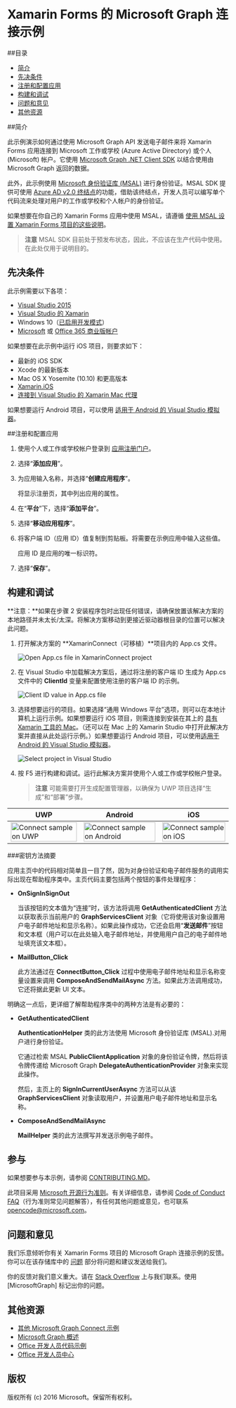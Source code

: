 # <a name="microsoft-graph-connect-sample-for-xamarin-forms"></a>Xamarin Forms 的 Microsoft Graph 连接示例

##<a name="table-of-contents"></a>目录

* [简介](#introduction)
* [先决条件](#prerequisites)
* [注册和配置应用](#register)
* [构建和调试](#build)
* [问题和意见](#questions)
* [其他资源](#additional-resources)

<a name="introduction"></a>
##<a name="introduction"></a>简介

此示例演示如何通过使用 Microsoft Graph API 发送电子邮件来将 Xamarin Forms 应用连接到 Microsoft 工作或学校 (Azure Active Directory) 或个人 (Microsoft) 帐户。它使用 [Microsoft Graph .NET Client SDK](https://github.com/microsoftgraph/msgraph-sdk-dotnet) 以结合使用由 Microsoft Graph 返回的数据。

此外，此示例使用 [Microsoft 身份验证库 (MSAL)](https://www.nuget.org/packages/Microsoft.Identity.Client/) 进行身份验证。MSAL SDK 提供可使用 [Azure AD v2.0 终结点](https://msdn.microsoft.com/office/office365/howto/authenticate-Office-365-APIs-using-v2)的功能，借助该终结点，开发人员可以编写单个代码流来处理对用户的工作或学校和个人帐户的身份验证。

如果想要在你自己的 Xamarin Forms 应用中使用 MSAL，请遵循 [使用 MSAL 设置 Xamarin Forms 项目的这些说明](https://github.com/microsoftgraph/xamarin-csharp-connect-sample/wiki/Set-up-a-Xamarin-Forms-project-to-use-the-MSAL-.NET-SDK)。

 > **注意** MSAL SDK 目前处于预发布状态，因此，不应该在生产代码中使用。在此处仅用于说明目的。


<a name="prerequisites"></a>
## <a name="prerequisites"></a>先决条件 ##

此示例需要以下各项：  

  * [Visual Studio 2015](https://www.visualstudio.com/downloads) 
  * [Visual Studio 的 Xamarin](https://www.xamarin.com/visual-studio)
  * Windows 10（[已启用开发模式](https://msdn.microsoft.com/library/windows/apps/xaml/dn706236.aspx)）
  * [Microsoft](https://www.outlook.com) 或 [Office 365 商业版帐户](https://msdn.microsoft.com/office/office365/howto/setup-development-environment#bk_Office365Account)

如果想要在此示例中运行 iOS 项目，则要求如下：

  * 最新的 iOS SDK
  * Xcode 的最新版本
  * Mac OS X Yosemite (10.10) 和更高版本 
  * [Xamarin.iOS](https://developer.xamarin.com/guides/ios/getting_started/installation/mac/)
  * [连接到 Visual Studio 的 Xamarin Mac 代理](https://developer.xamarin.com/guides/ios/getting_started/installation/windows/connecting-to-mac/)

如果想要运行 Android 项目，可以使用 [适用于 Android 的 Visual Studio 模拟器](https://www.visualstudio.com/features/msft-android-emulator-vs.aspx)。

<a name="register"></a>
##<a name="register-and-configure-the-app"></a>注册和配置应用

1. 使用个人或工作或学校帐户登录到 [应用注册门户](https://apps.dev.microsoft.com/)。
2. 选择“**添加应用**”。
3. 为应用输入名称，并选择“**创建应用程序**”。
    
    将显示注册页，其中列出应用的属性。
 
4. 在“**平台**”下，选择“**添加平台**”。
5. 选择“**移动应用程序**”。
6. 将客户端 ID（应用 ID）值复制到剪贴板。将需要在示例应用中输入这些值。

    应用 ID 是应用的唯一标识符。

7. 选择“**保存**”。

<a name="build"></a>
## <a name="build-and-debug"></a>构建和调试 ##

**注意：**如果在步骤 2 安装程序包时出现任何错误，请确保放置该解决方案的本地路径并未太长/太深。将解决方案移动到更接近驱动器根目录的位置可以解决此问题。

1. 打开解决方案的 **XamarinConnect（可移植）**项目内的 App.cs 文件。

    ![](/readme-images/Appdotcs.png "Open App.cs file in XamarinConnect project")

2. 在 Visual Studio 中加载解决方案后，通过将注册的客户端 ID 生成为 App.cs 文件中的 **ClientId** 变量来配置使用注册的客户端 ID 的示例。


    ![](/readme-images/appId.png "Client ID value in App.cs file")

3. 选择想要运行的项目。如果选择“通用 Windows 平台”选项，则可以在本地计算机上运行示例。如果想要运行 iOS 项目，则需连接到安装在其上的 [具有 Xamarin 工具的 Mac](https://developer.xamarin.com/guides/ios/getting_started/installation/windows/connecting-to-mac/)。（还可以在 Mac 上的 Xamarin Studio 中打开此解决方案并直接从此处运行示例。）如果想要运行 Android 项目，可以使用[适用于 Android 的 Visual Studio 模拟器](https://www.visualstudio.com/features/msft-android-emulator-vs.aspx)。 

    ![](/readme-images/SelectProject.png "Select project in Visual Studio")

4. 按 F5 进行构建和调试。运行此解决方案并使用个人或工作或学校帐户登录。
    > **注意** 可能需要打开生成配置管理器，以确保为 UWP 项目选择“生成”和“部署”步骤。

| UWP | Android | iOS |
| --- | ------- | ----|
| <img src="/readme-images/UWP.png" alt="Connect sample on UWP" width="100%" /> | <img src="/readme-images/Droid.png" alt="Connect sample on Android" width="100%" /> | <img src="/readme-images/iOS.png" alt="Connect sample on iOS" width="100%" /> |

###<a name="summary-of-key-methods"></a>密钥方法摘要

应用主页中的代码相对简单且一目了然，因为对身份验证和电子邮件服务的调用实际出现在帮助程序类中。主页代码主要包括两个按钮的事件处理程序：

- **OnSignInSignOut**
    
    当该按钮的文本值为“连接”时，该方法将调用 **GetAuthenticatedClient** 方法以获取表示当前用户的 **GraphServicesClient** 对象（它将使用该对象设置用户电子邮件地址和显示名称）。如果此操作成功，它还会启用“**发送邮件**”按钮和文本框（用户可以在此处输入电子邮件地址，并使用用户自己的电子邮件地址填充该文本框）。

- **MailButton_Click**
    
    此方法通过在 **ConnectButton_Click** 过程中使用电子邮件地址和显示名称变量设置来调用 **ComposeAndSendMailAsync** 方法。如果此方法调用成功，它还将据此更新 UI 文本。

明确这一点后，更详细了解帮助程序类中的两种方法是有必要的：

- **GetAuthenticatedClient**
    
    **AuthenticationHelper** 类的此方法使用 Microsoft 身份验证库 (MSAL).对用户进行身份验证。

    它通过检索 MSAL **PublicClientApplication** 对象的身份验证令牌，然后将该令牌传递给 Microsoft Graph **DelegateAuthenticationProvider** 对象来实现此操作。

    然后，主页上的 **SignInCurrentUserAsync** 方法可以从该 **GraphServicesClient** 对象读取用户，并设置用户电子邮件地址和显示名称。

- **ComposeAndSendMailAsync**

    **MailHelper** 类的此方法撰写并发送示例电子邮件。

<a name="contributing"></a>
## <a name="contributing"></a>参与 ##

如果想要参与本示例，请参阅 [CONTRIBUTING.MD](/CONTRIBUTING.md)。

此项目采用 [Microsoft 开源行为准则](https://opensource.microsoft.com/codeofconduct/)。有关详细信息，请参阅 [Code of Conduct FAQ](https://opensource.microsoft.com/codeofconduct/faq/)（行为准则常见问题解答），有任何其他问题或意见，也可联系 [opencode@microsoft.com](mailto:opencode@microsoft.com)。

<a name="questions"></a>
## <a name="questions-and-comments"></a>问题和意见

我们乐意倾听你有关 Xamarin Forms 项目的 Microsoft Graph 连接示例的反馈。你可以在该存储库中的 [问题](https://github.com/MicrosoftGraph/xamarin-csharp-connect-sample/issues) 部分将问题和建议发送给我们。

你的反馈对我们意义重大。请在 [Stack Overflow](http://stackoverflow.com/questions/tagged/office365+or+microsoftgraph) 上与我们联系。使用 [MicrosoftGraph] 标记出你的问题。

<a name="additional-resources"></a>
## <a name="additional-resources"></a>其他资源 ##

- [其他 Microsoft Graph Connect 示例](https://github.com/MicrosoftGraph?utf8=%E2%9C%93&query=-Connect)
- [Microsoft Graph 概述](http://graph.microsoft.io)
- [Office 开发人员代码示例](http://dev.office.com/code-samples)
- [Office 开发人员中心](http://dev.office.com/)


## <a name="copyright"></a>版权
版权所有 (c) 2016 Microsoft。保留所有权利。


